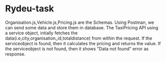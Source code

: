 # Rydeu-task
Organisation.js,Vehicle.js,Pricing.js are the Schemas.
Using Postman, we can send some data and store them in database.
The TaxiPricing API using a service object, intially fetches the data(i.e,city,organisation_id,totaldistance) from within the request.
If the serviceobject is found, then it calculates the pricing and returns the value.
If the serviceobject is not found, then it shows "Data not found" error as response.
